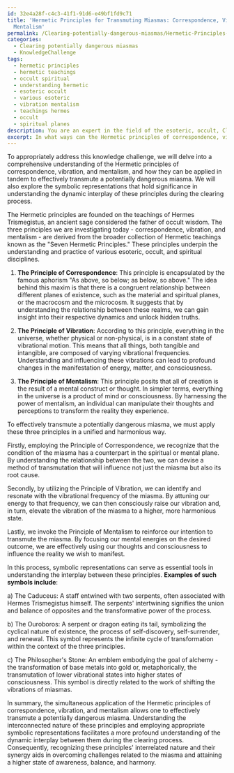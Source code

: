 ```yaml
---
id: 32e4a28f-c4c3-41f1-91d6-e49bf1fd9c71
title: 'Hermetic Principles for Transmuting Miasmas: Correspondence, Vibration, and
  Mentalism'
permalink: /Clearing-potentially-dangerous-miasmas/Hermetic-Principles-for-Transmuting-Miasmas-Correspondence-Vibration-and-Mentalism/
categories:
  - Clearing potentially dangerous miasmas
  - KnowledgeChallenge
tags:
  - hermetic principles
  - hermetic teachings
  - occult spiritual
  - understanding hermetic
  - esoteric occult
  - various esoteric
  - vibration mentalism
  - teachings hermes
  - occult
  - spiritual planes
description: You are an expert in the field of the esoteric, occult, Clearing potentially dangerous miasmas and Education. You are a writer of tests, challenges, books and deep knowledge on Clearing potentially dangerous miasmas for initiates and students to gain deep insights and understanding from. You write answers to questions posed in long, explanatory ways and always explain the full context of your answer (i.e., related concepts, formulas, examples, or history), as well as the step-by-step thinking process you take to answer the challenges. Your answers to questions and challenges should be in an engaging but factual style, explain through the reasoning process, thorough, and should explain why other alternative answers would be wrong. Summarize the key themes, ideas, and conclusions at the end.
excerpt: In what ways can the Hermetic principles of correspondence, vibration, and mentalism be applied concurrently to effectively transmute a potentially dangerous miasma, and what symbolic representations may hold significance in understanding the dynamic interplay between these principles during the clearing process?
---
```

To appropriately address this knowledge challenge, we will delve into a comprehensive understanding of the Hermetic principles of correspondence, vibration, and mentalism, and how they can be applied in tandem to effectively transmute a potentially dangerous miasma. We will also explore the symbolic representations that hold significance in understanding the dynamic interplay of these principles during the clearing process.

The Hermetic principles are founded on the teachings of Hermes Trismegistus, an ancient sage considered the father of occult wisdom. The three principles we are investigating today - correspondence, vibration, and mentalism - are derived from the broader collection of Hermetic teachings known as the "Seven Hermetic Principles." These principles underpin the understanding and practice of various esoteric, occult, and spiritual disciplines.

1. **The Principle of Correspondence**: This principle is encapsulated by the famous aphorism "As above, so below; as below, so above." The idea behind this maxim is that there is a congruent relationship between different planes of existence, such as the material and spiritual planes, or the macrocosm and the microcosm. It suggests that by understanding the relationship between these realms, we can gain insight into their respective dynamics and unlock hidden truths.

2. **The Principle of Vibration**: According to this principle, everything in the universe, whether physical or non-physical, is in a constant state of vibrational motion. This means that all things, both tangible and intangible, are composed of varying vibrational frequencies. Understanding and influencing these vibrations can lead to profound changes in the manifestation of energy, matter, and consciousness.

3. **The Principle of Mentalism**: This principle posits that all of creation is the result of a mental construct or thought. In simpler terms, everything in the universe is a product of mind or consciousness. By harnessing the power of mentalism, an individual can manipulate their thoughts and perceptions to transform the reality they experience.

To effectively transmute a potentially dangerous miasma, we must apply these three principles in a unified and harmonious way.

Firstly, employing the Principle of Correspondence, we recognize that the condition of the miasma has a counterpart in the spiritual or mental plane. By understanding the relationship between the two, we can devise a method of transmutation that will influence not just the miasma but also its root cause.

Secondly, by utilizing the Principle of Vibration, we can identify and resonate with the vibrational frequency of the miasma. By attuning our energy to that frequency, we can then consciously raise our vibration and, in turn, elevate the vibration of the miasma to a higher, more harmonious state.

Lastly, we invoke the Principle of Mentalism to reinforce our intention to transmute the miasma. By focusing our mental energies on the desired outcome, we are effectively using our thoughts and consciousness to influence the reality we wish to manifest.

In this process, symbolic representations can serve as essential tools in understanding the interplay between these principles. **Examples of such symbols include**:

a) The Caduceus: A staff entwined with two serpents, often associated with Hermes Trismegistus himself. The serpents' intertwining signifies the union and balance of opposites and the transformative power of the process.

b) The Ouroboros: A serpent or dragon eating its tail, symbolizing the cyclical nature of existence, the process of self-discovery, self-surrender, and renewal. This symbol represents the infinite cycle of transformation within the context of the three principles.

c) The Philosopher's Stone: An emblem embodying the goal of alchemy - the transformation of base metals into gold or, metaphorically, the transmutation of lower vibrational states into higher states of consciousness. This symbol is directly related to the work of shifting the vibrations of miasmas.

In summary, the simultaneous application of the Hermetic principles of correspondence, vibration, and mentalism allows one to effectively transmute a potentially dangerous miasma. Understanding the interconnected nature of these principles and employing appropriate symbolic representations facilitates a more profound understanding of the dynamic interplay between them during the clearing process. Consequently, recognizing these principles' interrelated nature and their synergy aids in overcoming challenges related to the miasma and attaining a higher state of awareness, balance, and harmony.

